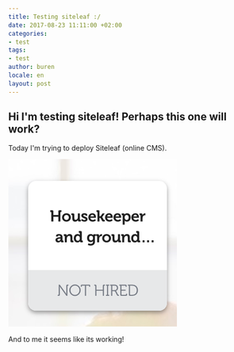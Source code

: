 ```yaml
---
title: Testing siteleaf :/
date: 2017-08-23 11:11:00 +02:00
categories:
- test
tags:
- test
author: buren
locale: en
layout: post
---
```


## Hi I'm testing siteleaf! Perhaps this one will work?

Today I'm trying to deploy Siteleaf (online CMS).

![Screen Shot 2017-08-21 at 09.29.56.png](/uploads/Screen%20Shot%202017-08-21%20at%2009.29.56.png)

And to me it seems like its working!